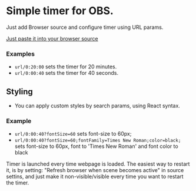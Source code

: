 # Simple timer for OBS.

Just add Browser source and configure timer using URL params.

[Just paste it into your browser source ](https://simple-obs-timer.netlify.app/0:01:00?color=black;fontSize=60;fontWeight=600;)

### Examples

- `url/0:20:00` sets the timer for 20 minutes.
- `url/0:00:40` sets the timer for 40 seconds.

## Styling

- You can apply custom styles by search params, using React syntax.

### Example

- `url/0:00:40?fontSize=60` sets font-size to 60px;
- `url/0:00:40?fontSize=60;fontFamily=Times New Roman;color=black;` sets font-size to 60px, font to 'Times New Roman' and font color to black

Timer is launched every time webpage is loaded.
The easiest way to restart it, is by setting: "Refresh browser when scene becomes active" in source settins, and just make it non-visible/visible every time you want to restart the timer.
